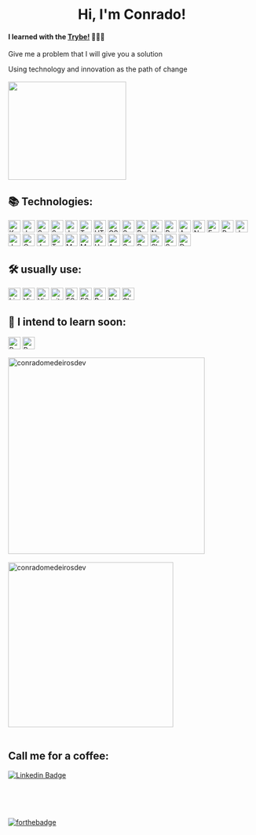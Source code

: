 <div align='center'> <h1> Hi, I'm Conrado!</h1></div>

#### I learned with the [Trybe!](https://www.betrybe.com/) 👩🏽‍💻
 
 
Give me a problem that I will give you a solution 


Using technology and innovation as the path of change 
<br />
<br />
<img src="https://media.giphy.com/media/13HBDT4QSTpveU/giphy.gif" width="240" height="200">
 ## 📚 Technologies:

<img src="https://img.shields.io/badge/kotlin-282C34.svg?style=for-the-badge&logo=kotlin&logoColor=0095D5" alt="Kotlin logo" title="Kotlin" height="25" /> <img src="https://img.shields.io/badge/Java-282C34.svg?style=for-the-badge&logo=openjdk&logoColor=ED8B00" alt="Java logo" title="Java" height="25" /> <img src="https://img.shields.io/badge/spring-282C34.svg?style=for-the-badge&logo=spring&logoColor=6DB33F" alt="Spring logo" title="Spring" height="25" /> <img src="https://img.shields.io/badge/Spring_Boot-282C34.svg?style=for-the-badge&logo=spring-boot&logoColor=6DB33F" alt="Spring logo" title="Spring" height="25" /> <img src="https://img.shields.io/badge/JavaScript-282C34?style=for-the-badge&logo=javascript&logoColor=F7DF1E" alt="JavaScript logo" title="JavaScript" height="25" /> <img src="https://img.shields.io/badge/Typescript-282C34?style=for-the-badge&logo=typescript&logoColor=007ACC" alt="Typescript logo" title="Typescript" height="25" /> <img src="https://img.shields.io/badge/HTML5-282C34?style=for-the-badge&logo=html5&logoColor=E34F26" alt="HTML5 logo" title="HTML5" height="25" /> <img src="https://img.shields.io/badge/CSS3-282C34?style=for-the-badge&logo=css3&logoColor=1572B6" alt="CSS3 logo" title="CSS3" height="25" /> <img src="https://img.shields.io/badge/Sass-282C34?style=for-the-badge&logo=css3&logoColor=CC6699" alt="Sass logo" title="CSS3" height="25" /> <img src="https://img.shields.io/badge/React-282C34?style=for-the-badge&logo=react&logoColor=61DAFB" alt="React logo" title="React.js / React Native" height="25" /> <img src="https://img.shields.io/badge/next%20js-282C34?style=for-the-badge&logo=nextdotjs&logoColor=white" alt="Next.js logo" title="Next.js" height="25" /> <img src="https://img.shields.io/badge/Redux-282C34?style=for-the-badge&logo=redux&logoColor=764ABC" alt="Redux logo" title="Redux" height="25" /> <img src="https://img.shields.io/badge/Angular-282C34?style=for-the-badge&logo=angular&logoColor=DD0031" alt="Angular logo" title="Angular" height="25" /> <img src="https://img.shields.io/badge/Node.js-282C34?style=for-the-badge&logo=Node.js&logoColor=#339933" alt="Node logo" title="Node" height="25" /> <img src="https://img.shields.io/badge/Express-282C34?style=for-the-badge&logo=Express&logoColor=#339933" alt="Express logo" title="Express" height="25" /> <img src="https://img.shields.io/badge/Python-282C34?style=for-the-badge&logo=Python&logoColor=ffdd54" alt="Python logo" title="Python" height="25" /> <img src="https://img.shields.io/badge/Junit5-282C34?style=for-the-badge&logo=junit5&logoColor=25A162" alt="Junit5 logo" title="Junit5" height="25" /> <img src="https://img.shields.io/badge/Jest-282C34?style=for-the-badge&logo=jest&logoColor=cc0000" alt="Jest logo" title="Jest" height="25" /> <img src="https://img.shields.io/badge/Cypress-282C34?style=for-the-badge&logo=cypress&logoColor=34A577" alt="Cypress logo" title="Cypress" height="25" /> <img src="https://img.shields.io/badge/Jasmine-282C34?style=for-the-badge&logo=jasmine&logoColor=8A4182" alt="Jasmine logo" title="Jasmine" height="25" /> <img src="https://img.shields.io/badge/TestingLibrary-282C34?style=for-the-badge&logo=testing-library&logoColor=%23E33332" alt="Testing Library logo" title="TestingLibrary" height="25" /> <img src="https://img.shields.io/badge/MySQL-282C34?style=for-the-badge&logo=MySQL&logoColor=f29111" alt="MySQL logo" title="MySQL" height="25" /> <img src="https://img.shields.io/badge/MongoDB-282C34?style=for-the-badge&logo=MongoDB&logoColor=589636" alt="MongoDB logo" title="MongoDB" height="25" /> <img src="https://img.shields.io/badge/Heroku-282C34?style=for-the-badge&logo=Heroku&logoColor=764ABC" alt="Heroku logo" title="Heroku" height="25" /> <img src="https://img.shields.io/badge/Amazon_AWS-282C34?style=for-the-badge&logo=amazonaws&logoColor=FF9900" alt="Amazon_AWS logo" title="Amazon_AWS" height="25" /> <img src="https://img.shields.io/badge/Sonar%20cloud-282C34?style=for-the-badge&logo=sonarcloud&logoColor=F3702A" alt="Sonar Cloud logo" title="Sonar Cloud" height="25" /> <img src="https://img.shields.io/badge/Docker-282C34?style=for-the-badge&logo=docker&logoColor=2CA5E0" alt="Docker logo" title="Docker" height="25" /> <img src="https://img.shields.io/badge/Shell_Script-282C34?style=for-the-badge&logo=gnu-bash&logoColor=white" alt="Shell Script logo" title="Shell Script" height="25" /> <img src="https://img.shields.io/badge/Socket.io-282C34?style=for-the-badge&logo=Socket.io&logoColor=white" alt="Socket.io logo" title="Socket.io" height="25" /> <img src="https://img.shields.io/badge/DATADOG-282C34?style=for-the-badge&logo=datadog&logoColor=632CA6" alt="Datadog logo" title="Datadog" height="25" />


## 🛠️ usually use:
<img src="https://img.shields.io/badge/Linux-282C34?style=for-the-badge&logo=Linux&logoColor=FFFFFF" alt="Linux logo" title="Linux" height="25" /> <img src="https://img.shields.io/badge/VS%20Code-282C34?style=for-the-badge&logo=visual-studio-code&logoColor=007ACC" alt="Visual Studio Code logo" title="Visual Studio Code" height="25" /> 
<img src="https://img.shields.io/badge/VIM-282C34?style=for-the-badge&logo=vim&logoColor=11AB00" alt="Vim logo" title="Vim" height="25" /> <img src="https://img.shields.io/badge/git-282C34?style=for-the-badge&logo=git&logoColor=F05032" alt="git logo" title="git" height="25" />  <img src="https://img.shields.io/badge/ESLint-282C34?style=for-the-badge&logo=eslint&logoColor=191970" alt191970="ESLint logo" title="ESLint" height="25" /> 
<img src="https://img.shields.io/badge/SonarLint-282C34?style=for-the-badge&logo=sonarlint&logoColor=CB2029" alt191970="ESLint logo" title="ESLint" height="25" /> <img src="https://img.shields.io/badge/Bootstrap-282C34?style=for-the-badge&logo=bootstrap&logoColor=836FFF" alt="Bootstrap logo" title="ESLint" height="25" /> <img src="https://img.shields.io/badge/Notion-282C34?style=for-the-badge&logo=notion&logoColor=FFFFF" alt="Notion logo" title="Notion" height="25" /> <img src="https://img.shields.io/badge/Slack-282C34?style=for-the-badge&logo=Slack&logoColor=2EB67D" alt="Slack logo" title="Slack" height="25" />


## 📖 I intend to learn soon:
<img src="https://img.shields.io/badge/Pandas-282C34?style=for-the-badge&logo=Pandas&logoColor=white" alt="Pandas logo" title="Pandas" height="25" />  <img src="https://img.shields.io/badge/R-282C34?style=for-the-badge&logo=R&logoColor=276DC3" alt="R logo" title="R" height="25" />

<a href="https://github.com/conradomedeirosdev">
  <img align="center" width="400px" src="https://github-readme-stats.vercel.app/api?username=conradomedeirosdev&show_icons=true&theme=dracula" alt="conradomedeirosdev" />
</a>
<br />
<br />
<a href="https://github.com/conradomedeirosdev">
  <img align="center" width="336px" src="https://github-readme-stats.vercel.app/api/top-langs/?username=conradomedeirosdev&layout=compact&theme=dracula" alt="conradomedeirosdev" />
</a>
<br />
<br />


## Call me for a coffee:

[![Linkedin Badge](https://img.shields.io/badge/linkedin-%230077B5.svg?style=for-the-badge&logo=linkedin&logoColor=white&link=https://www.linkedin.com/in/conrado-medeiros/)](https://www.linkedin.com/in/conrado-medeiros/)

<br />
<br />
<br />

[![forthebadge](https://ForTheBadge.com/images/badges/built-with-love.svg)](https://forthebadge.com)
